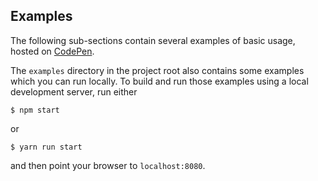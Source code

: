 ## Examples

The following sub-sections contain several examples of basic usage, hosted on
[CodePen](https://codepen.io).

The `examples` directory in the project root also contains some examples which
you can run locally.  To build and run those examples using a local development
server, run either

```
$ npm start
```

or

```
$ yarn run start
```

and then point your browser to `localhost:8080`.
